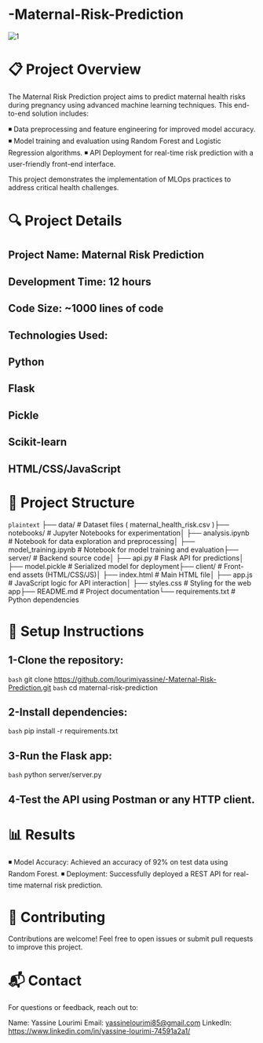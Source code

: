 # -Maternal-Risk-Prediction
![1](https://github.com/user-attachments/assets/a02c0b7b-9015-4dd6-a336-3c5b66dda471)


# 📋 Project Overview
The Maternal Risk Prediction project aims to predict maternal health risks during pregnancy using advanced machine learning techniques. This end-to-end solution includes:

◾ Data preprocessing and feature engineering for improved model accuracy.
◾ Model training and evaluation using Random Forest and Logistic Regression algorithms.
◾ API Deployment for real-time risk prediction with a user-friendly front-end interface.

This project demonstrates the implementation of MLOps practices to address critical health challenges.


# 🔍 Project Details
## Project Name: Maternal Risk Prediction
## Development Time: 12 hours
## Code Size: ~1000 lines of code
## Technologies Used:
## Python
## Flask
## Pickle
## Scikit-learn
## HTML/CSS/JavaScript


# 📂 Project Structure

`plaintext`
├── data/                       # Dataset files ( maternal_health_risk.csv )├── notebooks/                  # Jupyter Notebooks for experimentation│   ├── analysis.ipynb          # Notebook for data exploration and preprocessing│   ├── model_training.ipynb    # Notebook for model training and evaluation├── server/                     # Backend source code│   ├── api.py                  # Flask API for predictions│   ├── model.pickle            # Serialized model for deployment├── client/                     # Front-end assets (HTML/CSS/JS)│   ├── index.html              # Main HTML file│   ├── app.js                  # JavaScript logic for API interaction│   ├── styles.css              # Styling for the web app├── README.md                   # Project documentation└── requirements.txt            # Python dependencies



# 🔧 Setup Instructions
## 1-Clone the repository:
`bash` git clone https://github.com/lourimiyassine/-Maternal-Risk-Prediction.git
`bash` cd maternal-risk-prediction  

## 2-Install dependencies:
`bash`
pip install -r requirements.txt 
## 3-Run the Flask app:
`bash`
python server/server.py  
## 4-Test the API using Postman or any HTTP client.




# 📊 Results
◾ Model Accuracy: Achieved an accuracy of 92% on test data using Random Forest.
◾ Deployment: Successfully deployed a REST API for real-time maternal risk prediction.

# 🤝 Contributing
Contributions are welcome! Feel free to open issues or submit pull requests to improve this project.

# 📬 Contact
For questions or feedback, reach out to:

Name: Yassine Lourimi
Email: yassinelourimi85@gmail.com
LinkedIn: https://www.linkedin.com/in/yassine-lourimi-74591a2a1/
